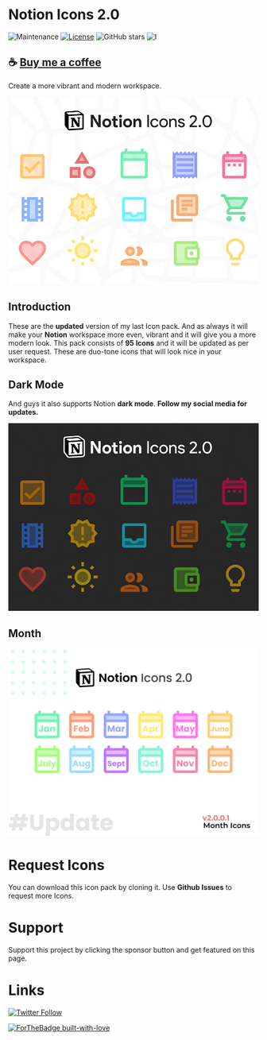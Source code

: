 # Notion Icons 2.0
![Maintenance](https://img.shields.io/badge/Maintained%3F-yes-green.svg) [![License](https://img.shields.io/badge/License-Apache%202.0-blue.svg)](https://opensource.org/licenses/Apache-2.0)
![GitHub stars](https://img.shields.io/github/stars/vyshnav2255/Notion-Icons-2.0?style=social) ![I](https://img.shields.io/badge/Icons-95-brighgreen)

## ☕ [Buy me a coffee](https://www.buymeacoffee.com/vyshnav)

Create a more vibrant and modern workspace.

![alt text](/9998.jpg "Notion Icons 2.0")

## **Introduction**

These are the **updated** version of my last Icon pack. And as always it will make your **Notion** workspace more even, vibrant and it will give you a more modern look. This pack consists of **95 Icons** and it will be updated as per user request. These are duo-tone icons that will look nice in your workspace.

## **Dark Mode**

And guys it also supports Notion **dark mode**. **Follow my social media for updates.**

![alt text](/9998-1.jpg "Notion Icons 2.0")

## **Month**

![alt text](/U1.png "Notion Icons 2.0")

# **Request Icons**
You can download this icon pack by cloning it.
Use **Github Issues** to request more Icons.

# **Support**
Support this project by clicking the sponsor button and get featured on this page.

# **Links**
[![Twitter Follow](https://img.shields.io/twitter/follow/_vyshnav_?style=for-the-badge&logo=twitter&color=1da1f2)](https://www.twitter.com/ThisIsVyshnav)


[![ForTheBadge built-with-love](http://ForTheBadge.com/images/badges/built-with-love.svg)](https://vyshnav.xyz)
